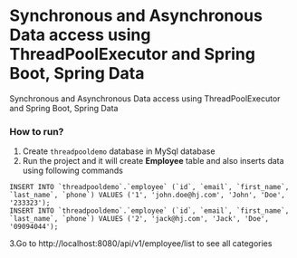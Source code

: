 # Synchronous and Asynchronous Data access using ThreadPoolExecutor and Spring Boot, Spring Data
Synchronous and Asynchronous Data access using ThreadPoolExecutor and Spring Boot, Spring Data

### How to run?
1. Create `threadpooldemo` database in MySql database
2. Run the project and it will create **Employee** table and also inserts data using following commands
```
INSERT INTO `threadpooldemo`.`employee` (`id`, `email`, `first_name`, `last_name`, `phone`) VALUES ('1', 'john.doe@hj.com', 'John', 'Doe', '233323');
INSERT INTO `threadpooldemo`.`employee` (`id`, `email`, `first_name`, `last_name`, `phone`) VALUES ('2', 'jack@hj.com', 'Jack', 'Doe', '09094044');

```
3.Go to http://localhost:8080/api/v1/employee/list to see all categories 
